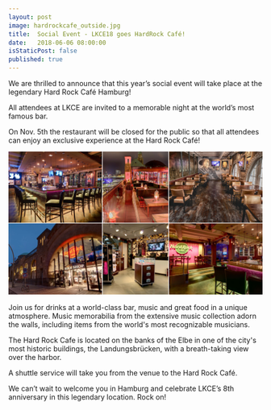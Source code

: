 ```yaml
---
layout: post
image: hardrockcafe_outside.jpg
title:  Social Event - LKCE18 goes HardRock Café!
date:   2018-06-06 08:00:00
isStaticPost: false
published: true
---
```

We are thrilled to announce that this year’s social event will take place at the legendary Hard Rock Café Hamburg!

All attendees at LKCE are invited to a memorable night at the world’s most famous bar.

On Nov. 5th the restaurant will be closed for the public so that all attendees can enjoy an exclusive experience at the Hard Rock Café!

<img src="/img/social-event/hardrockcafe.jpg" alt="Hardrock Cafe Hamburg" width="700px"/>

Join us for drinks at a world-class bar, music and great food in a unique atmosphere. Music memorabilia from the extensive music collection adorn the walls, including items from the world's most recognizable musicians.

The Hard Rock Cafe is located on the banks of the Elbe in one of the city's most historic buildings, the Landungsbrücken, with a breath-taking view over the harbor.

A shuttle service will take you from the venue to the Hard Rock Café.

We can’t wait to welcome you in Hamburg and celebrate LKCE’s 8th anniversary in this legendary location. Rock on!
